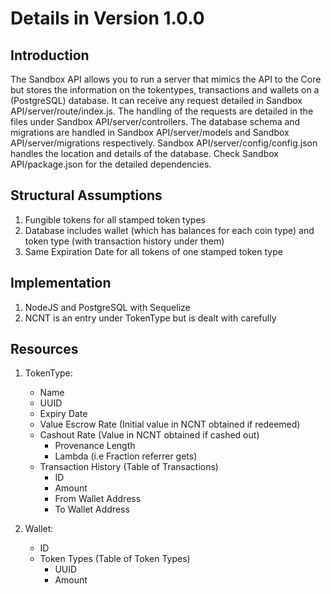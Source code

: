 # Details in Version 1.0.0

## Introduction
The Sandbox API allows you to run a server that mimics the API to the Core but stores the information on the tokentypes, transactions and wallets on a (PostgreSQL) database. It can receive any request detailed in Sandbox API/server/route/index.js. The handling of the requests are detailed in the files under Sandbox API/server/controllers. The database schema and migrations are handled in Sandbox API/server/models and Sandbox API/server/migrations respectively. Sandbox API/server/config/config.json handles the location and details of the database. Check Sandbox API/package.json for the detailed dependencies.

## Structural Assumptions
1. Fungible tokens for all stamped token types
2. Database includes wallet (which has balances for each coin type) and token type (with transaction history under them)
3. Same Expiration Date for all tokens of one stamped token type

## Implementation
1. NodeJS and PostgreSQL with Sequelize
2. NCNT is an entry under TokenType but is dealt with carefully

## Resources
1. TokenType:
	- Name
	- UUID
	- Expiry Date
	- Value Escrow Rate (Initial value in NCNT obtained if redeemed)
	- Cashout Rate (Value in NCNT obtained if cashed out)
        - Provenance Length
        - Lambda (i.e Fraction referrer gets)
	- Transaction History (Table of Transactions)
	  - ID
	  - Amount
	  - From Wallet Address
	  - To Wallet Address
 
2.  Wallet:
	- ID
	- Token Types (Table of Token Types)
	  - UUID
	  - Amount
